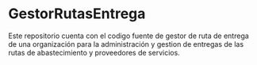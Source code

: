 # GestorRutasEntrega
Este repositorio cuenta con el codigo fuente de gestor de ruta de entrega de una organización para la administración y gestion de entregas de las rutas de abastecimiento y proveedores de servicios.
